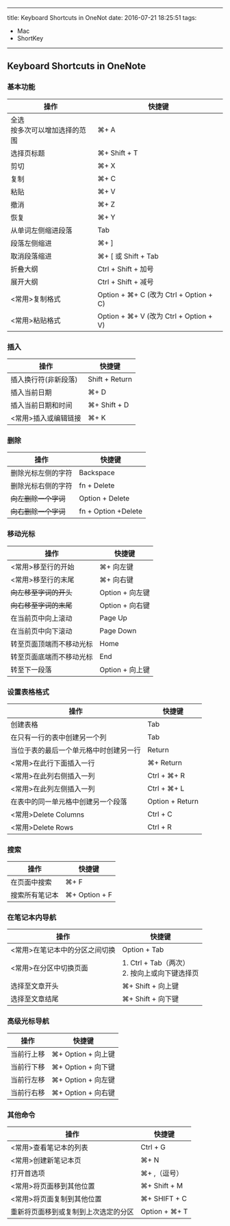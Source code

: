 ----
title: Keyboard Shortcuts in OneNot
date: 2016-07-21 18:25:51
tags:
- Mac
- ShortKey
----
## Keyboard Shortcuts in OneNote
### 基本功能

操作|快捷键
---|---
全选<br>按多次可以增加选择的范围|⌘+ A
选择页标题|⌘+ Shift + T
剪切|⌘+ X
复制|⌘+ C
粘贴|⌘+ V
撤消|⌘+ Z
恢复|⌘+ Y
从单词左侧缩进段落|Tab
段落左侧缩进|⌘+ ]
取消段落缩进|⌘+ [ 或 Shift + Tab
折叠大纲|Ctrl + Shift + 加号
展开大纲|Ctrl + Shift + 减号
<常用>复制格式|Option + ⌘+ C (改为 Ctrl + Option + C)
<常用>粘贴格式|Option + ⌘+ V (改为 Ctrl + Option + V)

### 插入

操作|快捷键
---|---
插入换行符(非新段落)|Shift + Return
插入当前日期|⌘+ D
插入当前日期和时间|⌘+ Shift + D
<常用>插入或编辑链接|⌘+ K

### 删除

操作|快捷键
---|---
删除光标左侧的字符|Backspace
删除光标右侧的字符| fn + Delete
<del>向左删除一个字词</del>| Option + Delete
<del>向右删除一个字词</del>| fn + Option +Delete

### 移动光标

操作|快捷键
---|---
<常用>移至行的开始|⌘+ 向左键
<常用>移至行的末尾|⌘+ 向右键
<del>向左移至字词的开头</del>| Option + 向左键
<del>向右移至字词的末尾</del>| Option + 向右键
在当前页中向上滚动| Page Up
在当前页中向下滚动| Page Down
转至页面顶端而不移动光标|Home
转至页面底端而不移动光标|End
转至下一段落| Option + 向上键


### 设置表格格式

操作|快捷键
---|---
创建表格|Tab
在只有一行的表中创建另一个列|Tab
当位于表的最后一个单元格中时创建另一行|Return
<常用>在此行下面插入一行| ⌘+ Return
<常用>在此列右侧插入一列| Ctrl + ⌘+ R
<常用>在此列左侧插入一列| Ctrl + ⌘+ L
在表中的同一单元格中创建另一个段落| Option + Return
<常用>Delete Columns|Ctrl + C
<常用>Delete Rows|Ctrl + R

### 搜索

操作|快捷键
---|---
在页面中搜索| ⌘+ F
搜索所有笔记本| ⌘+ Option + F

### 在笔记本内导航

操作|快捷键
---|---
<常用>在笔记本中的分区之间切换| Option + Tab
<常用>在分区中切换页面| 1.  Ctrl + Tab（两次）<br>2. 按向上或向下键选择页
选择至文章开头| ⌘+ Shift + 向上键
选择至文章结尾| ⌘+ Shift + 向下键

### 高级光标导航

操作|快捷键
---|---
当前行上移| ⌘+ Option + 向上键
当前行下移| ⌘+ Option + 向下键
当前行左移| ⌘+ Option + 向左键
当前行右移| ⌘+ Option + 向右键

### 其他命令

操作|快捷键
---|---
<常用>查看笔记本的列表| Ctrl + G
<常用>创建新笔记本页| ⌘+ N
打开首选项| ⌘+ ,（逗号）
<常用>将页面移到其他位置| ⌘+ Shift + M
<常用>将页面复制到其他位置| ⌘+ SHIFT + C
重新将页面移到或复制到上次选定的分区| Option + ⌘+ T